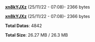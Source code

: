 [**xn8kYJXz**](/data/xn8kYJXz.txt) (25/11/22 - 07:08)- 2366 bytes

[**xn8kYJXz**](/data/xn8kYJXz.txt) (25/11/22 - 07:08)- 2366 bytes

**Total Datas**: 4842

**Total Size**: 26.27 MB / 26.3 MB